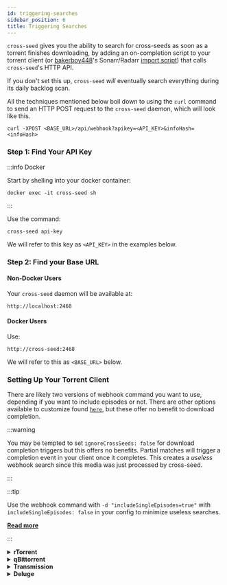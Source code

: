 ```yaml
---
id: triggering-searches
sidebar_position: 6
title: Triggering Searches
---
```


`cross-seed` gives you the ability to search for cross-seeds as soon as a torrent
finishes downloading, by adding an on-completion script to your torrent client
(or [bakerboy448](https://github.com/bakerboy448)'s Sonarr/Radarr
[import script](https://github.com/bakerboy448/StarrScripts/blob/main/xseed.sh))
that calls `cross-seed`'s HTTP API.

If you don't set this up, `cross-seed` _will_ eventually search everything
during its daily backlog scan.

All the techniques mentioned below boil down to using the `curl` command to send
an HTTP POST request to the `cross-seed` daemon, which will look like this.

```shell
curl -XPOST <BASE_URL>/api/webhook?apikey=<API_KEY>&infoHash=<infoHash>
```

### Step 1: Find Your API Key

:::info Docker

Start by shelling into your docker container:

```shell
docker exec -it cross-seed sh
```

:::

Use the command:

```shell
cross-seed api-key
```

We will refer to this key as `<API_KEY>` in the examples below.

### Step 2: Find your Base URL

#### Non-Docker Users

Your `cross-seed` daemon will be available at:

```shell
http://localhost:2468
```

#### Docker Users

Use:

```shell
http://cross-seed:2468
```

We will refer to this as `<BASE_URL>` below.

### Setting Up Your Torrent Client

There are likely two versions of webhook command you want to use, depending
if you want to include episodes or not. There are other options available to
customize found [`here`](../reference/api.md#request-payload), but these offer
no benefit to download completion.

:::warning

You may be tempted to set `ignoreCrossSeeds: false` for download completion triggers
but this offers no benefits. Partial matches will trigger a completion event in your
client once it completes. This creates a _useless_ webhook search since this media
was just processed by cross-seed.

:::

:::tip

Use the webhook command with `-d "includeSingleEpisodes=true"` with `includeSingleEpisodes: false`
in your config to minimize useless searches.

[**Read more**](../v6-migration.md#updated-includesingleepisodes-behavior)

:::

<details>
<summary><strong>rTorrent</strong></summary>

1. Create a script named `rtorrent-cross-seed.sh`, replacing `<BASE_URL>` and
   `<API_KEY>` with the correct values from above:
    ```shell
    #!/bin/sh
    curl -XPOST <BASE_URL>/api/webhook?apikey=<API_KEY> -d "infoHash=$2" -d "includeSingleEpisodes=true"
    ```
    OR
    ```shell
    #!/bin/sh
    curl -XPOST <BASE_URL>/api/webhook?apikey=<API_KEY> -d "infoHash=$2"
    ```
2. Make it executable:
    ```shell
    chmod +x rtorrent-cross-seed.sh
    ```
3. Add to `.rtorrent.rc`:
    ```shell
    echo 'method.insert=d.data_path,simple,"if=(d.is_multi_file),(cat,(d.directory),/),(cat,(d.directory),/,(d.name))"' >> .rtorrent.rc
    echo 'method.set_key=event.download.finished,cross_seed,"execute={'`pwd`/rtorrent-cross-seed.sh',$d.name=,$d.hash=,$d.data_path=}"' >> .rtorrent.rc
    ```
4. Restart rTorrent.

</details>

<details>
<summary><strong>qBittorrent</strong></summary>

1. Go to Tools > Options > Downloads.
2. Enable **Run external program on torrent completion**, replacing `<BASE_URL>`
   and `<API_KEY>` with the correct values from above:
    ```shell
    curl -XPOST <BASE_URL>/api/webhook?apikey=<API_KEY> -d "infoHash=%I" -d "includeSingleEpisodes=true"
    ```
    OR
    ```shell
    curl -XPOST <BASE_URL>/api/webhook?apikey=<API_KEY> -d "infoHash=%I"
    ```

</details>

<details>
<summary><strong>Transmission</strong></summary>

1. Create `transmission-cross-seed.sh`, replacing `<BASE_URL>` and `<API_KEY>`
   with the correct values from above:
    ```shell
    #!/bin/sh
    curl -XPOST <BASE_URL>/api/webhook?apikey=<API_KEY> -d "infoHash=$TR_TORRENT_HASH" -d "includeSingleEpisodes=true"
    ```
    OR
    ```shell
    #!/bin/sh
    curl -XPOST <BASE_URL>/api/webhook?apikey=<API_KEY> -d "infoHash=$TR_TORRENT_HASH"
    ```
2. Make it executable:
    ```shell
    chmod +x transmission-cross-seed.sh
    ```
3. In **Settings** > **Transfers** > **Management**, select the script in the
   "Call script when download completes" menu item.

</details>

<details>
<summary><strong>Deluge</strong></summary>

1. Create a file called `deluge-cross-seed.sh`, replacing `<BASE_URL>` and
   `<API_KEY>` with the correct values from above:
    ```shell
    #!/bin/bash
    infoHash=$1
    name=$2
    path=$3
    curl -XPOST <BASE_URL>/api/webhook?apikey=<API_KEY> -d "infoHash=$infoHash" -d "includeSingleEpisodes=true"
    ```
    OR
    ```shell
    #!/bin/bash
    infoHash=$1
    name=$2
    path=$3
    curl -XPOST <BASE_URL>/api/webhook?apikey=<API_KEY> -d "infoHash=$infoHash"
    ```

2. Make the script executable:

    ```shell
    chmod +x deluge-cross-seed.sh
    ```

3. In Deluge:
    - Enable the Execute plugin
    - Under **Add Command**, select the event **Torrent Complete** and input:
      `/path/to/deluge-cross-seed.sh` - Press **Add** and **Apply**
    - Restart your Deluge client/daemon

</details>
